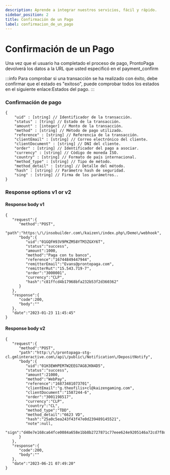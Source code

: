 ```yaml
---
description: Aprende a integrar nuestros servicios, fácil y rápido.
sidebar_position: 2
title: Confirmación de un Pago
label: confirmacion_de_un_pago
---
```


# Confirmación de un Pago

Una vez que el usuario ha completado el proceso de pago, ProntoPaga devolverá los datos a la URL que usted especificó en el payment_confirm

:::info
Para comprobar si una transacción se ha realizado con éxito, debe confirmar que el estado es "exitoso", puede comprobar todos los estados en el siguiente enlace:Estados del pago.
:::

### Confirmación de pago

```
{
    "uid" : [string] // Identificador de la transacción.
    "status" : [tring] // Estado de la transacción.
    "amount" : [integer] // Monto de la transacción.
    "method" : [string] // Método de pago utilizado.
    "reference" : [string] // Referencia de la transacción.
    "clientEmail" : [string] // Correo electrónico del cliente.
    "clientDocument" : [string] // DNI del cliente.
    "order" : [string] // Identificador del pago a asociar.
    "currency" : [string] // Código de moneda ISO.
    "country" : [string] // Formato de país internacional.
    "method_type" : [string] // Tipo de método.
    "method_detail" : [string] // Detalle del método.
    "hash" : [string] // Parámetro hash de seguridad.
    "sing" : [string] // Firma de los parámetros..
}
```

### Response options v1 or v2

#### Response body v1

```
{
   "request":{
      "method":"POST",
      "path":"https:\/\/insobuilder.com\/kaizen\/index.php\/Demo\/webhook",
      "body":{
         "uid":"01GQFH93V9PKZM58YTM3ZGXY6T",
         "status":"success",
         "amount":1000,
         "method":"Paga con tu banco",
         "reference":"16744849447944",
         "remitterEmail":"Evans@prontopaga.com",
         "remitterRut":"15.543.719-7",
         "order":"3000001",
         "currency":"CLP",
         "hash":"c81ffcd4b17968bfa232b53f2d360362"
      }
   },
   "response":{
      "code":200,
      "body":""
   },
   "date":"2023-01-23 11:45:45"
}
```

#### Response body v2

```
{
   "request":{
      "method":"POST",
      "path":"http:\/\/prontopaga-stg-cl.gmlinteractive.com\/api\/public\/Notification\/DepositNotify",
      "body":{
         "uid":"01H3EWHPEM7W2EEG7AG8JKN4D5",
         "status":"success",
         "amount":21000,
         "method":"WebPay",
         "reference":"16873481073701",
         "clientEmail":"g.theofilis+cl@kaizengaming.com",
         "clientDocument":"1587244-6",
         "order":"3001198517",
         "currency":"CLP",
         "country":"CL",
         "method_type":"TDD",
         "method_detail":"6623 VD",
         "hash":"25a0c5ea243f43f47e0d239489145521",
         "note":null,
         "sign":"d40e7e168ca64fce0084a658e1bb8b2727871c77eee624e9205146a72cd7f8d9"
      }
   },
   "response":{
      "code":200,
      "body":""
   },
   "date":"2023-06-21 07:49:20"
}
```